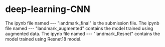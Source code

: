 # deep-learning-CNN
The ipynb file named --- "landmark_final" is the submission file.
The ipynb file named --- "landmark_augmented" contains the model trained using augmented data.
The ipynb file named --- "landmark_Resnet" contains the model trained using Resnet18 model.
